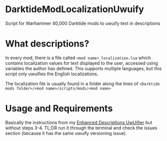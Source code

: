 # DarktideModLocalizationUwuify
Script for Warhammer 40,000 Darktide mods to uwuify text in descriptions

# What descriptions?
In every mod, there is a file called `<mod name>_localization.lua` which contains localization values for text displayed to the user, accessed using variables the author has defined. This supports multiple languages, but this script only uwuifies the English localizations.

The localization file is usually found in a folder along the lines of `<Darktide mods folder>/<mod name>/scripts/mods/<mod name>`

# Usage and Requirements
Basically the instructions from my [Enhanced Descriptions UwUifier](https://github.com/Backup158/DarktideBetterDescriptionsUwuify) but without steps 3-4. TL;DR run it through the terminal and check the issues section (because it has the same uwuify versioning issue).
